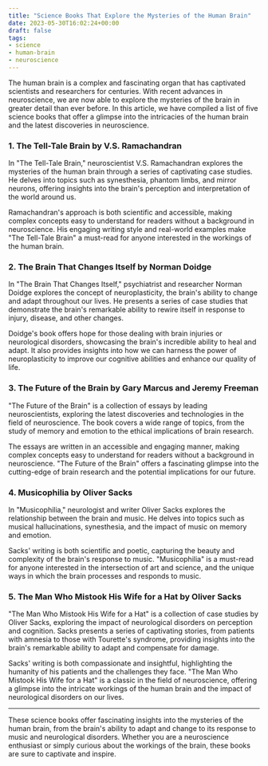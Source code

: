 ```yaml
---
title: "Science Books That Explore the Mysteries of the Human Brain"
date: 2023-05-30T16:02:24+00:00
draft: false
tags: 
- science
- human-brain
- neuroscience
---
```


The human brain is a complex and fascinating organ that has captivated scientists and researchers for centuries. With recent advances in neuroscience, we are now able to explore the mysteries of the brain in greater detail than ever before. In this article, we have compiled a list of five science books that offer a glimpse into the intricacies of the human brain and the latest discoveries in neuroscience.

### 1. The Tell-Tale Brain by V.S. Ramachandran

In "The Tell-Tale Brain," neuroscientist V.S. Ramachandran explores the mysteries of the human brain through a series of captivating case studies. He delves into topics such as synesthesia, phantom limbs, and mirror neurons, offering insights into the brain's perception and interpretation of the world around us.

Ramachandran's approach is both scientific and accessible, making complex concepts easy to understand for readers without a background in neuroscience. His engaging writing style and real-world examples make "The Tell-Tale Brain" a must-read for anyone interested in the workings of the human brain.

### 2. The Brain That Changes Itself by Norman Doidge

In "The Brain That Changes Itself," psychiatrist and researcher Norman Doidge explores the concept of neuroplasticity, the brain's ability to change and adapt throughout our lives. He presents a series of case studies that demonstrate the brain's remarkable ability to rewire itself in response to injury, disease, and other changes.

Doidge's book offers hope for those dealing with brain injuries or neurological disorders, showcasing the brain's incredible ability to heal and adapt. It also provides insights into how we can harness the power of neuroplasticity to improve our cognitive abilities and enhance our quality of life.

### 3. The Future of the Brain by Gary Marcus and Jeremy Freeman

"The Future of the Brain" is a collection of essays by leading neuroscientists, exploring the latest discoveries and technologies in the field of neuroscience. The book covers a wide range of topics, from the study of memory and emotion to the ethical implications of brain research.

The essays are written in an accessible and engaging manner, making complex concepts easy to understand for readers without a background in neuroscience. "The Future of the Brain" offers a fascinating glimpse into the cutting-edge of brain research and the potential implications for our future.

### 4. Musicophilia by Oliver Sacks

In "Musicophilia," neurologist and writer Oliver Sacks explores the relationship between the brain and music. He delves into topics such as musical hallucinations, synesthesia, and the impact of music on memory and emotion.

Sacks' writing is both scientific and poetic, capturing the beauty and complexity of the brain's response to music. "Musicophilia" is a must-read for anyone interested in the intersection of art and science, and the unique ways in which the brain processes and responds to music.

### 5. The Man Who Mistook His Wife for a Hat by Oliver Sacks

"The Man Who Mistook His Wife for a Hat" is a collection of case studies by Oliver Sacks, exploring the impact of neurological disorders on perception and cognition. Sacks presents a series of captivating stories, from patients with amnesia to those with Tourette's syndrome, providing insights into the brain's remarkable ability to adapt and compensate for damage.

Sacks' writing is both compassionate and insightful, highlighting the humanity of his patients and the challenges they face. "The Man Who Mistook His Wife for a Hat" is a classic in the field of neuroscience, offering a glimpse into the intricate workings of the human brain and the impact of neurological disorders on our lives.

---

These science books offer fascinating insights into the mysteries of the human brain, from the brain's ability to adapt and change to its response to music and neurological disorders. Whether you are a neuroscience enthusiast or simply curious about the workings of the brain, these books are sure to captivate and inspire.